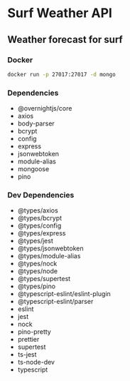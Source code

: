 # Surf Weather API

## Weather forecast for surf

### Docker

```sh
docker run -p 27017:27017 -d mongo
```

### Dependencies

* @overnightjs/core
* axios
* body-parser
* bcrypt
* config
* express
* jsonwebtoken
* module-alias
* mongoose
* pino

### Dev Dependencies

* @types/axios
* @types/bcrypt
* @types/config
* @types/express
* @types/jest
* @types/jsonwebtoken
* @types/module-alias
* @types/nock
* @types/node
* @types/supertest
* @types/pino
* @typescript-eslint/eslint-plugin
* @typescript-eslint/parser
* eslint
* jest
* nock
* pino-pretty
* prettier
* supertest
* ts-jest
* ts-node-dev
* typescript
